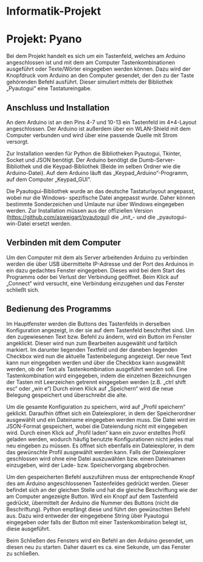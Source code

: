 # Informatik-Projekt
# Projekt: Pyano

Bei dem Projekt handelt es sich um ein Tastenfeld, welches am Arduino angeschlossen ist und mit dem
am Computer Tastenkombinationen ausgeführt oder Texte/Wörter eingegeben werden können. Dazu
wird der Knopfdruck vom Arduino an den Computer gesendet, der den zu der Taste gehörenden Befehl
ausführt. Dieser simuliert mittels der Bibliothek „Pyautogui“ eine Tastatureingabe.

## Anschluss und Installation
An dem Arduino ist an den Pins 4-7 und 10-13 ein Tastenfeld im 4*4-Layout angeschlossen. Der
Arduino ist außerdem über ein WLAN-Shield mit dem Computer verbunden und wird über eine
passende Quelle mit Strom versorgt.

Zur Installation werden für Python die Bibliotheken Pyautogui, Tkinter, Socket und JSON benötigt.
Der Arduino benötigt die Dumb-Server-Bibliothek und die Keypad-Bibliothek (Beide im selben Ordner
wie die Arduino-Datei). Auf dem Arduino läuft das „Keypad_Arduino“-Programm, auf dem Computer
„Keypad_GUI“.

Die Pyautogui-Bibliothek wurde an das deutsche Tastaturlayout angepasst, wobei nur die Windows-
spezifische Datei angepasst wurde. Daher können bestimmte Sonderzeichen und Umlaute nur über
Windows eingegeben werden. Zur Installation müssen aus der offiziellen Version (<https://github.com/asweigart/pyautogui>) die \__init__- und die
_pyautogui-win-Datei ersetzt werden.

## Verbinden mit dem Computer
Um den Computer mit dem als Server arbeitenden Arduino zu verbinden werden die über USB
übermittelte IP-Adresse und der Port des Arduinos in ein dazu gedachtes Fenster eingegeben. Dieses
wird bei dem Start des Programms oder bei Verlust der Verbindung geöffnet. Beim Klick auf „Connect“
wird versucht, eine Verbindung einzugehen und das Fenster schließt sich.

## Bedienung des Programms
Im Hauptfenster werden die Buttons des Tastenfelds in derselben Konfiguration angezeigt, in der sie
auf dem Tastenfeld beschriftet sind. Um den zugewiesenen Text bzw. Befehl zu ändern, wird ein Button
im Fenster angeklickt. Dieser wird nun zum Bearbeiten ausgewählt und farblich markiert. Im darunter
liegenden Textfeld und der daneben liegenden Checkbox wird nun die aktuelle Tastenbelegung
angezeigt. Der neue Text kann nun eingegeben werden und über die Checkbox kann ausgewählt
werden, ob der Text als Tastenkombination ausgeführt werden soll. Eine Tastenkombination wird
eingegeben, indem die einzelnen Bezeichnungen der Tasten mit Leerzeichen getrennt eingegeben
werden (z.B. „ctrl shift esc“ oder „win e“) Durch einen Klick auf „Speichern“ wird die neue Belegung
gespeichert und überschreibt die alte.

Um die gesamte Konfiguration zu speichern, wird auf „Profil speichern“ geklickt. Daraufhin öffnet
sich ein Dateiexplorer, in dem der Speicherordner ausgewählt und ein Dateiname eingegeben werden
muss. Die Datei wird im JSON-Format gespeichert, wobei die Dateiendung nicht mit eingegeben wird.
Durch einen Klick auf „Profil laden“ kann ein zuvor erstelltes Profil geladen werden, wodurch häufig
benutzte Konfigurationen nicht jedes mal neu eingeben zu müssen. Es öffnet sich ebenfalls ein
Dateiexplorer, in dem das gewünschte Profil ausgewählt werden kann. Falls der Dateiexplorer
geschlossen wird ohne eine Datei auszuwählen bzw. einen Dateinamen einzugeben, wird der Lade-
bzw. Speichervorgang abgebrochen.

Um den gespeicherten Befehl auszuführen muss der entsprechende Knopf des am Arduino
angeschlossenen Tastenfeldes gedrückt werden. Dieser befindet sich an der gleichen Stelle und hat die
gleiche Beschriftung wie der am Computer angezeigte Button. Wird ein Knopf auf dem Tastenfeld
gedrückt, übermittelt der Arduino die Nummer des Buttons (nicht die Beschriftung). Python empfängt
diese und führt den gewünschten Befehl aus. Dazu wird entweder der eingegebene String über
Pyautogui eingegeben oder falls der Button mit einer Tastenkombination belegt ist, diese ausgeführt.

Beim Schließen des Fensters wird ein Befehl an den Arduino gesendet, um diesen neu zu starten. Daher
dauert es ca. eine Sekunde, um das Fenster zu schließen.
